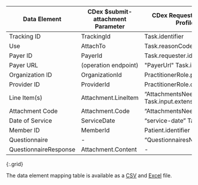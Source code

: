 <!-- q-attachments_to_requests.md
  *****************************************************************************************************
  *                                  WARNING: DO NOT EDIT THIS FILE                                   *
  *                                                                                                   *
  * This file is generated by csv_to_markdown_tabler.ipynb. Any edits you make to this file will be   *
  * overwritten                                                                                       *
  * To change the contents of this file, edit input/images/data-element-mapping.csv                     *
  *****************************************************************************************************
  -->

| Data Element | CDex $submit-attachment Parameter | CDex Request Attachment Task Profile Element |
|-------|----|---------|
| Tracking ID | TrackingId | Task.identifier |
| Use | AttachTo | Task.reasonCode |
| Payer ID | PayerId | Task.requester.identifier |
| Payer URL | (operation endpoint) | "PayerUrl" Task.input |
| Organization ID | OrganizationId | PractitionerRole.practitioner.identifier |
| Provider ID | ProviderId | PractitionerRole.organization.identifier |
| Line Item(s) | Attachment.LineItem | <span class="bg-success" markdown="1">“AttachmentsNeeded” Task.input.extension</span><!-- new-content --> |
| <span class="bg-success" markdown="1">Attachment Code<!-- new-content --> | Attachment.Code | <span class="bg-success" markdown="1">“AttachmentsNeeded” Task.input</span><!-- new-content --> |
| Date of Service | ServiceDate | “service-date” Task.input |
| Member ID | MemberId | Patient.identifier |
| Questionnaire | - | <span class="bg-success" markdown="1">“QuestionnairesNeeded” Task.input</span><!-- new-content --> |
| QuestionnaireResponse | Attachment.Content | - |
{:.grid}

The data element mapping table is available as a [CSV](data-element-mapping.csv) and [Excel](data-element-mapping.xlsx) file.